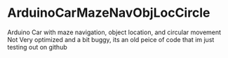 # ArduinoCarMazeNavObjLocCircle
 Arduino Car with maze navigation, object location, and circular movement
Not Very optimized and a bit buggy, its an old peice of code that im just testing out on github
